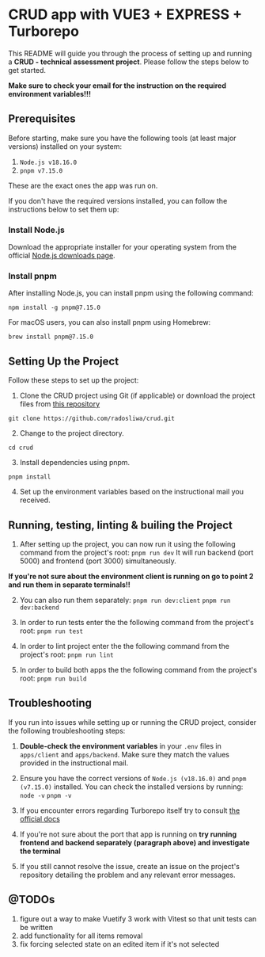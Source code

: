
#   CRUD app with VUE3 + EXPRESS + Turborepo

This README will guide you through the process of setting up and running a **CRUD - technical assessment project**. Please follow the steps below to get started. 

**Make sure to check your email for the instruction on the required environment variables!!!**

## Prerequisites

Before starting, make sure you have the following tools (at least major versions) installed on your system:

1.  `Node.js v18.16.0`
2.  `pnpm v7.15.0`

These are the exact ones the app was run on.

If you don't have the required versions installed, you can follow the instructions below to set them up:

### Install Node.js

Download the appropriate installer for your operating system from the official [Node.js downloads page](https://nodejs.org/en/download/).

### Install pnpm

After installing Node.js, you can install pnpm using the following command:

`npm install -g pnpm@7.15.0` 

For macOS users, you can also install pnpm using Homebrew:

`brew install pnpm@7.15.0` 

## Setting Up the Project

Follow these steps to set up the project:

1.  Clone the CRUD project using Git (if applicable) or download the project files from [this repository](https://github.com/radosliwa/crud)

`git clone https://github.com/radosliwa/crud.git ` 

2.  Change to the project directory.

`cd crud` 

3.  Install dependencies using pnpm.

`pnpm install` 

4.  Set up the environment variables based on the instructional mail you received. 

## Running, testing, linting & builing the Project

1. After setting up the project, you can now run it using the following command from the project's root:
`pnpm run dev`
It will run backend  (port 5000) and frontend (port 3000) simultaneously. 

**If you're not sure about the environment client is running on go to point 2 and run them in separate terminals!!**

2. You can also run them separately:
`pnpm run dev:client`
`pnpm run dev:backend` 

3. In order to run tests enter the the following command from the project's root:
`pnpm run test`

4. In order to lint project enter the the following command from the project's root:
`pnpm run lint`

5. In order to build both apps the the following command from the project's root:
`pnpm run build`

## Troubleshooting

If you run into issues while setting up or running the CRUD project, consider the following troubleshooting steps:

1.  **Double-check the environment variables** in your `.env` files in `apps/client` and `apps/backend`. Make sure they match the values provided in the instructional mail.
    
2.  Ensure you have the correct versions of `Node.js (v18.16.0)` and `pnpm (v7.15.0)` installed. You can check the installed versions by running:
`node -v`
`pnpm -v` 
3.  If you encounter errors regarding Turborepo itself try to consult [the official docs](https://turbo.build/repo/docs/troubleshooting)
4. If you're not sure about the port that app is running on **try running frontend and backend separately (paragraph above) and investigate the terminal**
5.  If you still cannot resolve the issue, create an issue on the project's repository detailing the problem and any relevant error messages.

## @TODOs
1. figure out a way to make Vuetify 3 work with Vitest so that unit tests can be written
2. add functionality for all items removal
3. fix forcing selected state on an edited item if it's not selected